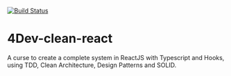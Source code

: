 [![Build Status](https://www.travis-ci.com/JuniorTrojilio/4Dev-clean-react.svg?branch=main)](https://www.travis-ci.com/JuniorTrojilio/4Dev-clean-react)

# 4Dev-clean-react

A curse to create a complete system in ReactJS with Typescript and Hooks, using TDD, Clean Architecture, Design Patterns and SOLID. 
